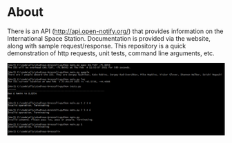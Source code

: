 # About

There is an API (http://api.open-notify.org/) that provides information on the International Space Station. Documentation is provided via the website, along with sample request/response. This repository is a quick demonstration of http requests, unit tests, command line arguments, etc.

![error loading image file test_runs.PNG](test_runs.PNG)
